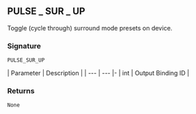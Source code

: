 ## PULSE \_  SUR \_  UP

Toggle (cycle through) surround mode presets on device.


### Signature

`PULSE_SUR_UP`


| Parameter | Description |
| --- | --- |-
| int | Output Binding ID |


### Returns

`None`